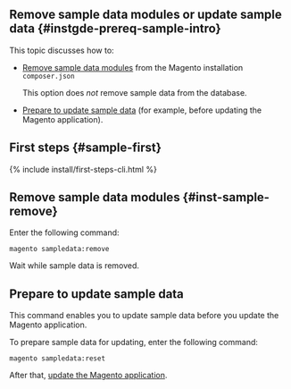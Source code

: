 <div markdown="1">

## Remove sample data modules or update sample data {#instgde-prereq-sample-intro}

This topic discusses how to:

*	[Remove sample data modules](#inst-sample-remove) from the Magento installation `composer.json`

	This option does *not* remove sample data from the database.
*	[Prepare to update sample data](#inst-sample-reset) (for example, before updating the Magento application).

## First steps {#sample-first}

{% include install/first-steps-cli.html %}

## Remove sample data modules {#inst-sample-remove}
Enter the following command:

	magento sampledata:remove 

<!-- where `[module-list]` is an optional space-separated list of sample data modules to install. Omit this parameter to remove all sample data modules.

The complete list of sample data modules follows:

{% include install/sampledata/sample-data_list-of-modules.md %} -->

Wait while sample data is removed.

<h2 id="inst-sample-reset">Prepare to update sample data</h2>
This command enables you to update sample data before you update the Magento application.

To prepare sample data for updating, enter the following command:

	magento sampledata:reset

After that, <a href="{{page.baseurl}}install-gde/install/cli/install-cli-uninstall.html#instgde-install-magento-update">update the Magento application</a>.